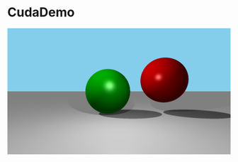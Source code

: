 # CudaDemo
![alt text](https://github.com/meryambrus/cuda-ray-tracer/blob/master/cuda%20raytracer.png)
